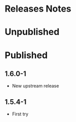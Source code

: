 # Releases Notes

# Unpublished

# Published

## 1.6.0-1

* New upstream release

## 1.5.4-1

* First try
